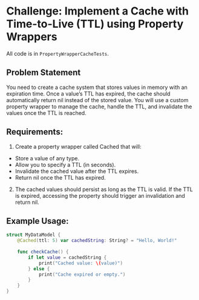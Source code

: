 # Challenge: Implement a Cache with Time-to-Live (TTL) using Property Wrappers

All code is in `PropertyWrapperCacheTests`.

## Problem Statement
You need to create a cache system that stores values in memory with an expiration time. Once a value’s TTL has expired, the cache should automatically return nil instead of the stored value. You will use a custom property wrapper to manage the cache, handle the TTL, and invalidate the values once the TTL is reached.

## Requirements:

1.	Create a property wrapper called Cached that will:
- Store a value of any type.
- Allow you to specify a TTL (in seconds).
- Invalidate the cached value after the TTL expires.
- Return nil once the TTL has expired.
2.	The cached values should persist as long as the TTL is valid. If the TTL is expired, accessing the property should trigger an invalidation and return nil.

## Example Usage:
```swift
struct MyDataModel {
    @Cached(ttl: 5) var cachedString: String? = "Hello, World!"
    
    func checkCache() {
        if let value = cachedString {
            print("Cached value: \(value)")
        } else {
            print("Cache expired or empty.")
        }
    }
}
```